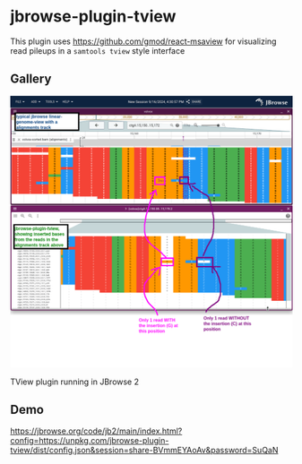 # jbrowse-plugin-tview

This plugin uses https://github.com/gmod/react-msaview for visualizing read
pileups in a `samtools tview` style interface

## Gallery

![](img/1.png)

TView plugin running in JBrowse 2

## Demo

https://jbrowse.org/code/jb2/main/index.html?config=https://unpkg.com/jbrowse-plugin-tview/dist/config.json&session=share-BVmmEYAoAv&password=SuQaN
